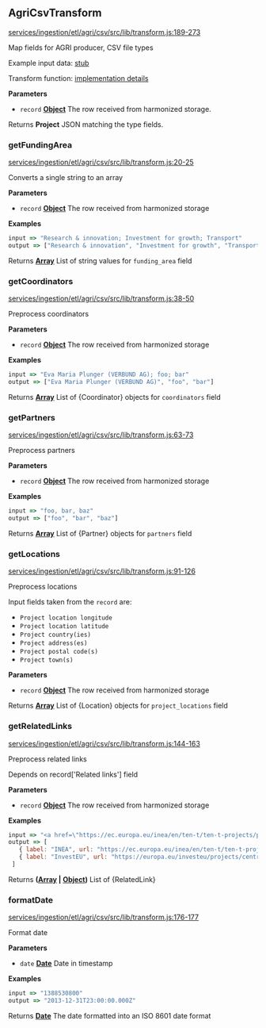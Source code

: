 <!-- Generated by documentation.js. Update this documentation by updating the source code. -->

## AgriCsvTransform

[services/ingestion/etl/agri/csv/src/lib/transform.js:189-273](https://github.com/ec-europa/eubfr-data-lake/blob/c21f3dedd3b0e335a255a53cc263a7f19612a3cb/services/ingestion/etl/agri/csv/src/lib/transform.js#L189-L273 "Source code on GitHub")

Map fields for AGRI producer, CSV file types

Example input data: [stub](https://github.com/ec-europa/eubfr-data-lake/blob/master/services/ingestion/etl/agri/csv/test/stubs/record.json)

Transform function: [implementation details](https://github.com/ec-europa/eubfr-data-lake/blob/master/services/ingestion/etl/agri/csv/src/lib/transform.js)

**Parameters**

-   `record` **[Object](https://developer.mozilla.org/docs/Web/JavaScript/Reference/Global_Objects/Object)** The row received from harmonized storage.

Returns **Project** JSON matching the type fields.

### getFundingArea

[services/ingestion/etl/agri/csv/src/lib/transform.js:20-25](https://github.com/ec-europa/eubfr-data-lake/blob/c21f3dedd3b0e335a255a53cc263a7f19612a3cb/services/ingestion/etl/agri/csv/src/lib/transform.js#L20-L25 "Source code on GitHub")

Converts a single string to an array

**Parameters**

-   `record` **[Object](https://developer.mozilla.org/docs/Web/JavaScript/Reference/Global_Objects/Object)** The row received from harmonized storage

**Examples**

```javascript
input => "Research & innovation; Investment for growth; Transport"
output => ["Research & innovation", "Investment for growth", "Transport"]
```

Returns **[Array](https://developer.mozilla.org/docs/Web/JavaScript/Reference/Global_Objects/Array)** List of string values for `funding_area` field

### getCoordinators

[services/ingestion/etl/agri/csv/src/lib/transform.js:38-50](https://github.com/ec-europa/eubfr-data-lake/blob/c21f3dedd3b0e335a255a53cc263a7f19612a3cb/services/ingestion/etl/agri/csv/src/lib/transform.js#L38-L50 "Source code on GitHub")

Preprocess coordinators

**Parameters**

-   `record` **[Object](https://developer.mozilla.org/docs/Web/JavaScript/Reference/Global_Objects/Object)** The row received from harmonized storage

**Examples**

```javascript
input => "Eva Maria Plunger (VERBUND AG); foo; bar"
output => ["Eva Maria Plunger (VERBUND AG)", "foo", "bar"]
```

Returns **[Array](https://developer.mozilla.org/docs/Web/JavaScript/Reference/Global_Objects/Array)** List of {Coordinator} objects for `coordinators` field

### getPartners

[services/ingestion/etl/agri/csv/src/lib/transform.js:63-73](https://github.com/ec-europa/eubfr-data-lake/blob/c21f3dedd3b0e335a255a53cc263a7f19612a3cb/services/ingestion/etl/agri/csv/src/lib/transform.js#L63-L73 "Source code on GitHub")

Preprocess partners

**Parameters**

-   `record` **[Object](https://developer.mozilla.org/docs/Web/JavaScript/Reference/Global_Objects/Object)** The row received from harmonized storage

**Examples**

```javascript
input => "foo, bar, baz"
output => ["foo", "bar", "baz"]
```

Returns **[Array](https://developer.mozilla.org/docs/Web/JavaScript/Reference/Global_Objects/Array)** List of {Partner} objects for `partners` field

### getLocations

[services/ingestion/etl/agri/csv/src/lib/transform.js:91-126](https://github.com/ec-europa/eubfr-data-lake/blob/c21f3dedd3b0e335a255a53cc263a7f19612a3cb/services/ingestion/etl/agri/csv/src/lib/transform.js#L91-L126 "Source code on GitHub")

Preprocess locations

Input fields taken from the `record` are:

-   `Project location longitude`
-   `Project location latitude`
-   `Project country(ies)`
-   `Project address(es)`
-   `Project postal code(s)`
-   `Project town(s)`

**Parameters**

-   `record` **[Object](https://developer.mozilla.org/docs/Web/JavaScript/Reference/Global_Objects/Object)** The row received from harmonized storage

Returns **[Array](https://developer.mozilla.org/docs/Web/JavaScript/Reference/Global_Objects/Array)** List of {Location} objects for `project_locations` field

### getRelatedLinks

[services/ingestion/etl/agri/csv/src/lib/transform.js:144-163](https://github.com/ec-europa/eubfr-data-lake/blob/c21f3dedd3b0e335a255a53cc263a7f19612a3cb/services/ingestion/etl/agri/csv/src/lib/transform.js#L144-L163 "Source code on GitHub")

Preprocess related links

Depends on record['Related links'] field

**Parameters**

-   `record` **[Object](https://developer.mozilla.org/docs/Web/JavaScript/Reference/Global_Objects/Object)** The row received from harmonized storage

**Examples**

```javascript
input => "<a href=\"https://ec.europa.eu/inea/en/ten-t/ten-t-projects/projects-by-country/multi-country/2013-eu-92069-s\">INEA</a>;<a href=\"https://europa.eu/investeu/projects/central-european-green-corridors_en\">InvestEU</a>"
output => [
   { label: "INEA", url: "https://ec.europa.eu/inea/en/ten-t/ten-t-projects/projects-by-country/multi-country/2013-eu-92069-s" }
   { label: "InvestEU", url: "https://europa.eu/investeu/projects/central-european-green-corridors_en" }
 ]
```

Returns **([Array](https://developer.mozilla.org/docs/Web/JavaScript/Reference/Global_Objects/Array) \| [Object](https://developer.mozilla.org/docs/Web/JavaScript/Reference/Global_Objects/Object))** List of {RelatedLink}

### formatDate

[services/ingestion/etl/agri/csv/src/lib/transform.js:176-177](https://github.com/ec-europa/eubfr-data-lake/blob/c21f3dedd3b0e335a255a53cc263a7f19612a3cb/services/ingestion/etl/agri/csv/src/lib/transform.js#L176-L177 "Source code on GitHub")

Format date

**Parameters**

-   `date` **[Date](https://developer.mozilla.org/docs/Web/JavaScript/Reference/Global_Objects/Date)** Date in timestamp

**Examples**

```javascript
input => "1388530800"
output => "2013-12-31T23:00:00.000Z"
```

Returns **[Date](https://developer.mozilla.org/docs/Web/JavaScript/Reference/Global_Objects/Date)** The date formatted into an ISO 8601 date format
